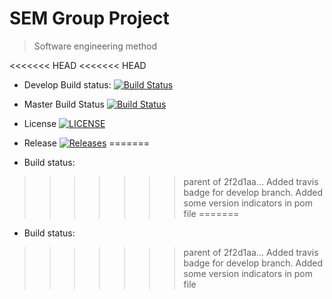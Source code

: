 # SEM Group Project
> Software engineering method

<<<<<<< HEAD
<<<<<<< HEAD
- Develop Build status: [![Build Status](https://travis-ci.org/benhasselgren/sem-group-project.svg?branch=develop)](https://travis-ci.org/benhasselgren/sem-group-project)

- Master Build Status [![Build Status](https://travis-ci.org/benhasselgren/sem-group-project.svg?branch=master)](https://travis-ci.org/benhasselgren/sem-group-project)
- License [![LICENSE](https://img.shields.io/github/license/benhasselgren/sem-group-project.svg?style=flat-square)](https://github.com/benhasselgren/sem-group-project/blob/master/LICENSE)
- Release [![Releases](https://img.shields.io/github/release/benhasselgren/sem-group-project/all.svg?style=flat-square)](https://github.com/benhasselgren/sem-group-project/releases)
=======
- Build status:
>>>>>>> parent of 2f2d1aa... Added travis badge for develop branch. Added some version indicators in pom file
=======
- Build status:
>>>>>>> parent of 2f2d1aa... Added travis badge for develop branch. Added some version indicators in pom file
